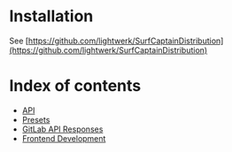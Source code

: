 # Installation

See [https://github.com/lightwerk/SurfCaptainDistribution](https://github.com/lightwerk/SurfCaptainDistribution)


# Index of contents

- [API](Documentation/API.md)
- [Presets](Documentation/Presets.md)
- [GitLab API Responses](Documentation/GitLabAPIResponses.md)
- [Frontend Development](Documentation/FrontendDevelopment.md)
